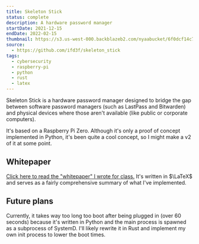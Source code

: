 ```yaml
---
title: Skeleton Stick
status: complete
description: A hardware password manager
startDate: 2021-12-15
endDate: 2022-02-15
thumbnail: https://s3.us-west-000.backblazeb2.com/nyaabucket/6f0dcf14c7061aa645a3593d611686a733160e15e3dc973145429ac382111d82/unlocked.jpg
source:
  - https://github.com/ifd3f/skeleton_stick
tags:
  - cybersecurity
  - raspberry-pi
  - python
  - rust
  - latex
---
```


Skeleton Stick is a hardware password manager designed to bridge the gap between software password managers (such as LastPass and Bitwarden) and physical devices where those aren't available (like public or corporate computers).

It's based on a Raspberry Pi Zero. Although it's only a proof of concept implemented in Python, it's been quite a cool concept, so I might make a v2 of it at some point.

## Whitepaper

[Click here to read the "whitepaper" I wrote for class.](./report.pdf) It's written in $\LaTeX$ and serves as a fairly comprehensive summary of what I've implemented.

## Future plans

Currently, it takes way too long too boot after being plugged in (over 60 seconds) because it's written in Python and the main process is spawned as a subprocess of SystemD. I'll likely rewrite it in Rust and implement my own init process to lower the boot times.
